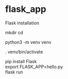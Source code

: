 # flask_app

Flask installation 

mkdir <project name>
cd <project name>

python3 -m venv venv

 . venv/bin/activate

pip install Flask  
export FLASK_APP=hello.py  
flask run
